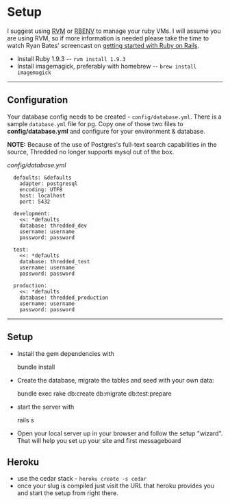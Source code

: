 # Setup

I suggest using [RVM] or [RBENV] to manage your ruby VMs. I will assume you are
using RVM, so if more information is needed please take the time to watch Ryan
Bates' screencast on [getting started with Ruby on Rails].

[RVM]:https://rvm.beginrescueend.com/
[RBENV]:https://github.com/sstephenson/rbenv
[getting started with Ruby on Rails]:http://railscasts.com/episodes/310-getting-started-with-rails

* Install Ruby 1.9.3 -- `rvm install 1.9.3`
* Install imagemagick, preferably with homebrew -- `brew install imagemagick`

***

## Configuration

Your database config needs to be created - `config/database.yml`. There is a
sample `database.yml` file for pg. Copy one of those two files to
**config/database.yml** and configure for your environment & database.

**NOTE:** Because of the use of Postgres's full-text search capabilities in the
source, Thredded no longer supports mysql out of the box.

*_config/database.yml_*

```
  defaults: &defaults
    adapter: postgresql
    encoding: UTF8
    host: localhost
    port: 5432

  development:
    <<: *defaults
    database: thredded_dev
    username: username
    password: password

  test:
    <<: *defaults
    database: thredded_test
    username: username
    password: password

  production:
    <<: *defaults
    database: thredded_production
    username: username
    password: password
```

***

## Setup

* Install the gem dependencies with

    bundle install

* Create the database, migrate the tables and seed with your own data:

    bundle exec rake db:create db:migrate db:test:prepare

* start the server with

    rails s

* Open your local server up in your browser and follow the setup "wizard". That will help you set up your site and first messageboard

## Heroku <a name="heroku"></a>

* use the cedar stack - `heroku create -s cedar`
* once your slug is compiled just visit the URL that heroku provides you and start the setup from right there.
